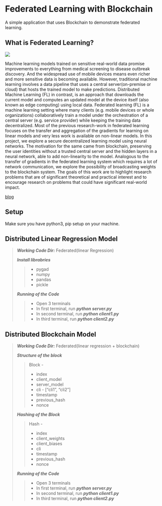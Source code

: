 # Federated Learning with Blockchain
A simple application that uses Blockchain to demonstrate federated learning.

## What is Federated Learning?
<img src="https://1.bp.blogspot.com/-K65Ed68KGXk/WOa9jaRWC6I/AAAAAAAABsM/gglycD_anuQSp-i67fxER1FOlVTulvV2gCLcB/s640/FederatedLearning_FinalFiles_Flow%2BChart1.png"/>

Machine learning models trained on sensitive real-world data promise improvements to everything
from medical screening to disease outbreak discovery. And the widespread use of mobile devices
means even richer and more sensitive data is becoming available. However, traditional machine
learning involves a data pipeline that uses a central server(on-premise or cloud) that hosts the trained
model to make predictions. Distributed Machine Learning (FL) in contrast, is an approach that
downloads the current model and computes an updated model at the device itself (also known as edge
computing) using local data. Federated learning (FL) is a machine learning setting where many clients
(e.g. mobile devices or whole organizations) collaboratively train a model under the orchestration of a
central server (e.g. service provider) while keeping the training data decentralized.
Most of the previous research-work in federated learning focuses on the transfer and aggregation of the
gradients for learning on linear models and very less work is available on non-linear models. In this
project, we explore a secure decentralized learning model using neural networks. The motivation for
the same came from blockchain, preserving the user identities without a trusted central server and the
hidden layers in a neural network, able to add non-linearity to the model. Analogous to the transfer of
gradients in the federated learning system which requires a lot of network communication, we explore
the possibility of broadcasting weights to the blockchain system.
The goals of this work are to highlight research problems that are of significant theoretical and practical
interest and to encourage research on problems that could have significant real-world impact.

[blog](https://ai.googleblog.com/2017/04/federated-learning-collaborative.html)

## Setup
Make sure you have python3, pip setup on your machine.

## Distributed Linear Regression Model

> ***Working Code Dir:*** Federated(linear Regression)
>
> ***Install librabries*** 
> > - pygad
> > - numpy
> > - pandas
> > - pickle
>
> ***Running of the Code***
> > - Open 3 terminals
> > - In first terminal, run ***python server.py***
> > - In second terminal, run ***python client1.py***
> > - In third terminal, run ***python client2.py*** 

## Distributed Blockchain Model

> ***Working Code Dir:*** Federated(linear regression + blockchain) 
>
> ***Structure of the block***
>> Block -
>> -    index
>> -    client_model
>> -    server_model
>> -    cli - [“cli1”, “cli2”]
>> -    timestamp
>> -    previous_hash
>> -    nonce
>
> ***Hashing of the Block***
>> Hash -
>>  -   index
>>  -   client_weights
>>  -   client_biases
>>  -   cli
>>  -   timestamp
>>  -   previous_hash
>>  -   nonce
> 
> ***Running of the Code***
> > - Open 3 terminals
> > - In first terminal, run ***python server.py***
> > - In second terminal, run ***python client1.py***
> > - In third terminal, run ***python client2.py*** 
